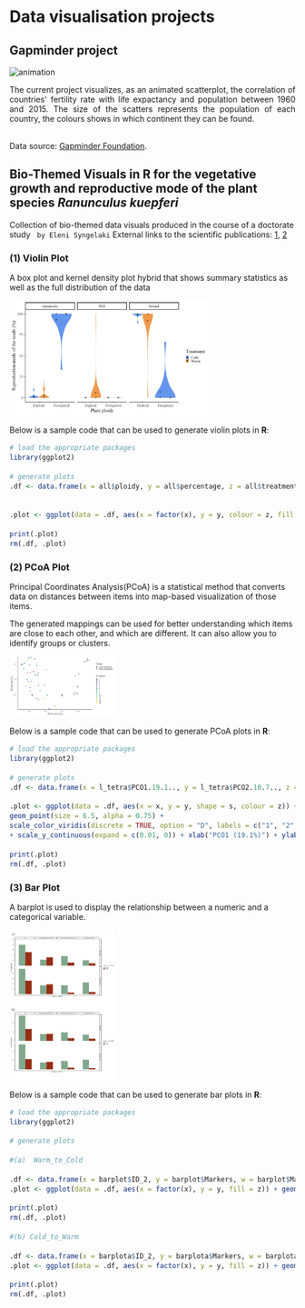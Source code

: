 # Data visualisation projects

## Gapminder project

![animation](https://github.com/elenamedea/data-visualisation/blob/main/Visualisation_with_python/Gapminder_project/gif/animatedscatter_step_by_1.gif)

<div align="justify">The current project visualizes, as an animated scatterplot, the correlation of countries' fertility rate with life expactancy and population between 1960 and 2015. The size of the scatters represents the population of each country, the colours shows in which continent they can be found.</div><br>

Data source: [Gapminder Foundation](https://www.gapminder.org/data/).<br>

## Bio-Themed Visuals in R for the vegetative growth and reproductive mode of the plant species *Ranunculus kuepferi*

Collection of bio-themed data visuals produced in the course of a doctorate study &nbsp; `by Eleni Syngelaki`
External links to the scientific publications: [1](https://www.uni-goettingen.de/de/document/download/5f83b632096157bccb9f3bd50b3f9ec8.pdf/Syngelaki%20et%20al_2020.pdf), [2](https://www.uni-goettingen.de/de/document/download/918cf0991ddee7b1afc6531841d1b8fb.pdf/Syngelaki_etal_2020_biology-09-00315.pdf)
<br>

### (1) Violin Plot
A box plot and kernel density plot hybrid that shows summary statistics as well as the full distribution of the data

<p align="left">
  <img src="R_plots/violin_plot.jpeg" width = "70%" height = "87%"/>
</p>


Below is a sample code that can be used to generate violin plots in __R__:

```r
# load the appropriate packages
library(ggplot2)

# generate plots
.df <- data.frame(x = all$ploidy, y = all$percentage, z = all$treatment, v = all$rep_mode)


.plot <- ggplot(data = .df, aes(x = factor(x), y = y, colour = z, fill = z)) + geom_violin(scale = "width", position = position_dodge(width = 0.9), trim = TRUE)  + stat_summary(fun.y = mean, geom = "point", position = position_dodge(width = 0.9), shape = 18, size = 3.5, colour = "black") + stat_summary(fun.y = median, geom = "point",position = position_dodge(width = 0.9), shape = 8, size = 3.5, colour = "black") + scale_colour_manual(values=c("cornflowerblue","tan2")) + scale_fill_manual(values=c("cornflowerblue","tan2")) + facet_grid(. ~ v) + xlab("Plant ploidy") + ylab("Reproduction mode of the seeds (%)") + labs(fill = "Treatment", colour = "Treatment") + theme_classic(base_size = 26, base_family = "serif") + theme(legend.position = "right")

print(.plot)
rm(.df, .plot)
```
### (2) PCoA Plot
Principal Coordinates Analysis(PCoA) is a statistical method that converts data on distances between items into map-based visualization of those items.

The generated mappings can be used for better understanding which items are close to each other, and which are different. It can also allow you to identify groups or clusters.

<p align="left">
  <img src="R_plots/pcoa_plot.jpeg" width = "37%" height = "50%"/>
</p>


Below is a sample code that can be used to generate PCoA plots in __R__:

```r
# load the appropriate packages
library(ggplot2)

# generate plots
.df <- data.frame(x = l_tetra$PCO1.19.1.., y = l_tetra$PCO2.10.7.., z = l_tetra$LeafgroupID, s = l_tetra$Group)

.plot <- ggplot(data = .df, aes(x = x, y = y, shape = s, colour = z)) + 
geom_point(size = 6.5, alpha = 0.75) + 
scale_color_viridis(discrete = TRUE, option = "D", labels = c("1", "2", "3", "4", "5", "6", "7", "8", "9", "10", "11", "13", "16", "18")) + scale_shape_manual(labels = c("Cold tetraploids", "Warm tetraploids"), values=c(16, 18)) 
+ scale_y_continuous(expand = c(0.01, 0)) + xlab("PCO1 (19.1%)") + ylab("PCO2 (10.7%)") + labs(shape = "Group", colour = "N. leaves")+ theme_classic(base_size = 26, base_family = "serif") + theme(legend.position = "right", axis.ticks = element_blank())

print(.plot)
rm(.df, .plot)
```
### (3) Bar Plot
A barplot is used to display the relationship between a numeric and a categorical variable.

<p align="left">
  <img src="R_plots/barplot.jpg" width = "37%" height = "50%"/>
</p>


Below is a sample code that can be used to generate bar plots in __R__:

```r
# load the appropriate packages
library(ggplot2)

# generate plots

#(a)  Warm_to_Cold

.df <- data.frame(x = barplot$ID_2, y = barplot$Markers, w = barplot$Markers, v = barplot$Epiloci, u = barplot$Ploidy, z = barplot$ID_year)
.plot <- ggplot(data = .df, aes(x = factor(x), y = y, fill = z)) + geom_bar(stat = "identity", position = position_dodge(), width = 0.75) + geom_text( aes(label= w), position = position_dodge(width = 0.75), vjust = 1.6, color = "white", size = 3.75) + facet_grid(u ~ v) + scale_fill_manual(labels = c("2016", "2017"), values= wes_palette("Cavalcanti1")[4:5]) + xlab("Warm to Cold") + ylab("N.fragments") + labs(fill = "Year of data") + labs(title = "Barplots of scorable fragments (Warm to Cold) ") + theme_classic(base_size = 20, base_family = "mono") + theme(legend.position = "right", axis.ticks = element_blank(), axis.text.x = element_blank())

print(.plot)
rm(.df, .plot)

#(b) Cold_to_Warm

.df <- data.frame(x = barplota$ID_2, y = barplota$Markers, w = barplota$Markers, v = barplota$Epiloci, u = barplota$Ploidy, z = barplota$ID_year)
.plot <- ggplot(data = .df, aes(x = factor(x), y = y, fill = z)) + geom_bar(stat = "identity", position = position_dodge(), width = 0.75) + geom_text( aes(label= w), position = position_dodge(width = 0.75), vjust = 1.6, color = "white", size = 3.75) + facet_grid(u ~ v) + scale_fill_manual(labels = c("2016", "2017"), values= wes_palette("Cavalcanti1")[4:5]) + xlab("Cold to Warm") + ylab("N.fragments") + labs(fill = "Year of data") + labs(title = "Barplots of scorable fragments (Cold to Warm)") + theme_classic(base_size = 20, base_family = "mono") + theme(legend.position = "right", axis.ticks = element_blank(), axis.text.x = element_blank())

print(.plot)
rm(.df, .plot)
```
